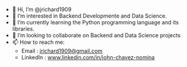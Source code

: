 - 👋 Hi, I’m @jrichard1909
- 👀 I’m interested in Backend Developmente and Data Science.
- 🌱 I’m currently learning the Python programming language and its libraries. 
- 💞️ I’m looking to collaborate on Backend and Data Science projects
- 📫 How to reach me:
  - Email    : jrichard1909@gmail.com
  - LinkedIn : www.linkedin.com/in/john-chavez-nomina

<!---
jrichard1909/jrichard1909 is a ✨ special ✨ repository because its `README.md` (this file) appears on your GitHub profile.
You can click the Preview link to take a look at your changes.
--->
